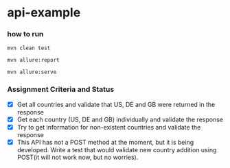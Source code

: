# api-example


### how to run

```mvn clean test```

```mvn allure:report```

```mvn allure:serve```

### Assignment Criteria and Status

- [x] Get all countries and validate that US, DE and GB were returned in the response
- [x] Get each country (US, DE and GB) individually and validate the response
- [x] Try to get information for non-existent countries and validate the response
- [x] This API has not a POST method at the moment, but it is being developed. Write a test that would validate new country addition using POST(it will not work now, but no worries).
